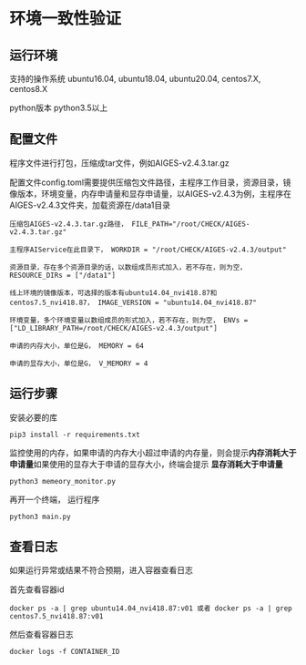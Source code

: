 **环境一致性验证**
==========================

**运行环境**
-------------------

支持的操作系统  ubuntu16.04, ubuntu18.04, ubuntu20.04, centos7.X, centos8.X

python版本 python3.5以上

**配置文件**
----------

程序文件进行打包，压缩成tar文件，例如AIGES-v2.4.3.tar.gz

配置文件config.toml需要提供压缩包文件路径，主程序工作目录，资源目录，镜像版本，环境变量，内存申请量和显存申请量，以AIGES-v2.4.3为例，主程序在AIGES-v2.4.3文件夹，加载资源在/data1目录
    
    压缩包AIGES-v2.4.3.tar.gz路径， FILE_PATH="/root/CHECK/AIGES-v2.4.3.tar.gz" 
    
    主程序AIService在此目录下， WORKDIR = "/root/CHECK/AIGES-v2.4.3/output" 
    
    资源目录，存在多个资源目录的话，以数组成员形式加入，若不存在，则为空， RESOURCE_DIRs = ["/data1"] 
    
    线上环境的镜像版本，可选择的版本有ubuntu14.04_nvi418.87和centos7.5_nvi418.87， IMAGE_VERSION = "ubuntu14.04_nvi418.87" 
    
    环境变量，多个环境变量以数组成员的形式加入，若不存在，则为空， ENVs = ["LD_LIBRARY_PATH=/root/CHECK/AIGES-v2.4.3/output"] 
    
    申请的内存大小，单位是G， MEMORY = 64
    
    申请的显存大小，单位是G， V_MEMORY = 4 

**运行步骤**
----------------------

安装必要的库

    pip3 install -r requirements.txt

监控使用的内存，如果申请的内存大小超过申请的内存量，则会提示**内存消耗大于申请量**如果使用的显存大于申请的显存大小，终端会提示 **显存消耗大于申请量**

    python3 memeory_monitor.py

再开一个终端， 运行程序

    python3 main.py

**查看日志**
----------------------
如果运行异常或结果不符合预期，进入容器查看日志

首先查看容器id

    docker ps -a | grep ubuntu14.04_nvi418.87:v01 或者 docker ps -a | grep centos7.5_nvi418.87:v01

然后查看容器日志

    docker logs -f CONTAINER_ID 

    


    
